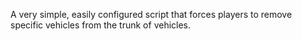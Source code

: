 A very simple, easily configured script that forces players to remove specific vehicles from the trunk of vehicles.
